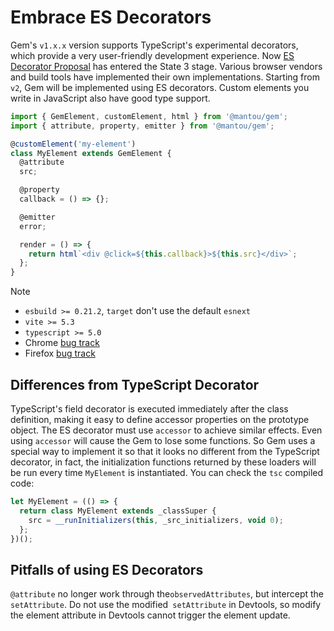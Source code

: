 # Embrace ES Decorators

Gem's `v1.x.x` version supports TypeScript's experimental decorators, which provide a very user-friendly development experience.
Now [ES Decorator Proposal](https://github.com/tc39/proposal-decorators) has entered the State 3 stage.
Various browser vendors and build tools have implemented their own implementations. Starting from `v2`, Gem will be implemented using ES decorators.
Custom elements you write in JavaScript also have good type support.

```js 4,6,9,12
import { GemElement, customElement, html } from '@mantou/gem';
import { attribute, property, emitter } from '@mantou/gem';

@customElement('my-element')
class MyElement extends GemElement {
  @attribute
  src;

  @property
  callback = () => {};

  @emitter
  error;

  render = () => {
    return html`<div @click=${this.callback}>${this.src}</div>`;
  };
}
```

> [!NOTE]
>
> - `esbuild >= 0.21.2`, `target` don't use the default `esnext`
> - `vite >= 5.3`
> - `typescript >= 5.0`
> - Chrome [bug track](https://issues.chromium.org/issues/42202709)
> - Firefox [bug track](https://bugzilla.mozilla.org/show_bug.cgi?id=1781212)

## Differences from TypeScript Decorator

TypeScript's field decorator is executed immediately after the class definition, making it easy to define accessor properties on the prototype object.
The ES decorator must use `accessor` to achieve similar effects. Even using `accessor` will cause the Gem to lose some functions.
So Gem uses a special way to implement it so that it looks no different from the TypeScript decorator, in fact, the initialization functions returned by these loaders will be run every time `MyElement` is instantiated. You can check the `tsc` compiled code:

```js
let MyElement = (() => {
  return class MyElement extends _classSuper {
    src = __runInitializers(this, _src_initializers, void 0);
  };
})();
```

## Pitfalls of using ES Decorators

`@attribute` no longer work through the`observedAttributes`, but intercept the `setAttribute`. Do not use the modified` setAttribute` in Devtools, so modify the element attribute in Devtools cannot trigger the element update.
